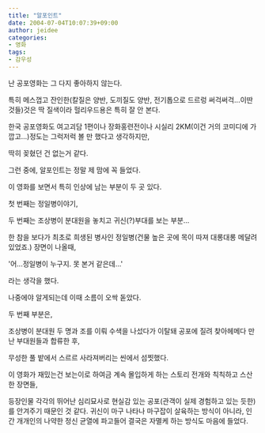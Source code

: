 ```yaml
---
title: "알포인트"
date: 2004-07-04T10:07:39+09:00
author: jeidee
categories:
- 영화
tags:
- 감우성
---
```


난 공포영화는 그 다지 좋아하지 않는다.

특히 메스껍고 잔인한(칼질은 양반, 도끼질도 양반, 전기톱으로 드르렁 써걱써걱...이딴것들)것은 딱 질색이라 헐리우드용은 특히 잘 안 본다.

한국 공포영화도 여고괴담 1편이나 장화홍련전이나 시실리 2KM(이건 거의 코미디에 가깝고...)정도는 그럭저럭 볼 만 했다고 생각하지만,

딱히 꽂혔던 건 없는거 같다.

그런 중에, 알포인트는 정말 제 맘에 꼭 들었다.

이 영화를 보면서 특히 인상에 남는 부분이 두 곳 있다.

 
첫 번째는 정일병이야기,

두 번째는 조상병이 분대원을 놓치고 귀신(?)부대를 보는 부분...

한 참을 보다가 최초로 희생된 병사인 정일병(건물 높은 곳에 목이 따져 대롱대롱 메달려 있었죠.) 장면이 나올때,

'어...정일병이 누구지. 못 본거 같은데...'

라는 생각을 했다.

나중에야 알게되는데 이때 소름이 오싹 돋았다.

두 번째 부분은, 

조상병이 분대원 두 명과 조를 이뤄 수색을 나섰다가 이탈돼 공포에 질려 찾아헤메다 만난 부대원들과 합류한 후,

무성한 풀 밭에서 스르르 사라져버리는 씬에서 섬찟했다.

이 영화가 재밌는건 보는이로 하여금 계속 몰입하게 하는 스토리 전개와 칙칙하고 스산한 장면들,

등장인물 각각의 뛰어난 심리묘사로 현실감 있는 공포(관객이 실제 경험하고 있는 듯한)를 안겨주기 때문인 것 같다.
귀신이 마구 나타나 마구잡이 살육하는 방식이 아니라, 인간 개개인의 나약한 정신 균열에 파고들어 결국은 자멸케 하는 방식도 마음에 들었다.